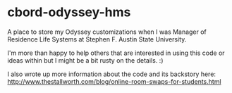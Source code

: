 cbord-odyssey-hms
=================

A place to store my Odyssey customizations when I was Manager of Residence Life Systems at Stephen F. Austin State University.

I'm more than happy to help others that are interested in using this code or ideas within but I might be a bit rusty on the details.  :)

I also wrote up more information about the code and its backstory here: http://www.thestallworth.com/blog/online-room-swaps-for-students.html
